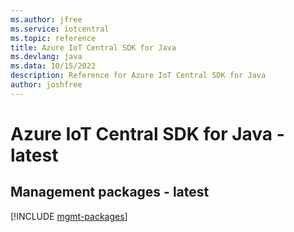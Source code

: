 ```yaml
---
ms.author: jfree
ms.service: iotcentral
ms.topic: reference
title: Azure IoT Central SDK for Java
ms.devlang: java
ms.data: 10/15/2022
description: Reference for Azure IoT Central SDK for Java
author: joshfree
---
```

# Azure IoT Central SDK for Java - latest

## Management packages - latest
[!INCLUDE [mgmt-packages](iot-central-mgmt-index.md)]